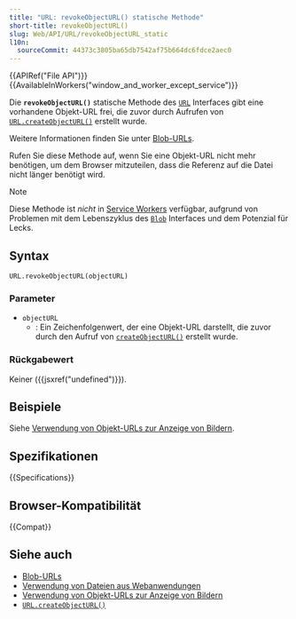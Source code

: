 ```yaml
---
title: "URL: revokeObjectURL() statische Methode"
short-title: revokeObjectURL()
slug: Web/API/URL/revokeObjectURL_static
l10n:
  sourceCommit: 44373c3805ba65db7542af75b664dc6fdce2aec0
---
```


{{APIRef("File API")}} {{AvailableInWorkers("window_and_worker_except_service")}}

Die **`revokeObjectURL()`** statische Methode des [`URL`](/de/docs/Web/API/URL) Interfaces
gibt eine vorhandene Objekt-URL frei, die zuvor durch Aufrufen von
[`URL.createObjectURL()`](/de/docs/Web/API/URL/createObjectURL_static) erstellt wurde.

Weitere Informationen finden Sie unter [Blob-URLs](/de/docs/Web/URI/Reference/Schemes/blob).

Rufen Sie diese Methode auf, wenn Sie eine Objekt-URL nicht mehr benötigen, um dem Browser mitzuteilen, dass die Referenz auf die Datei nicht länger benötigt wird.

> [!NOTE]
> Diese Methode ist _nicht_ in [Service Workers](/de/docs/Web/API/Service_Worker_API) verfügbar, aufgrund von
> Problemen mit dem Lebenszyklus des [`Blob`](/de/docs/Web/API/Blob) Interfaces und dem Potenzial für Lecks.

## Syntax

```js-nolint
URL.revokeObjectURL(objectURL)
```

### Parameter

- `objectURL`
  - : Ein Zeichenfolgenwert, der eine Objekt-URL darstellt, die zuvor durch
    den Aufruf von [`createObjectURL()`](/de/docs/Web/API/URL/createObjectURL_static) erstellt wurde.

### Rückgabewert

Keiner ({{jsxref("undefined")}}).

## Beispiele

Siehe [Verwendung von Objekt-URLs zur Anzeige von Bildern](/de/docs/Web/API/File_API/Using_files_from_web_applications#example_using_object_urls_to_display_images).

## Spezifikationen

{{Specifications}}

## Browser-Kompatibilität

{{Compat}}

## Siehe auch

- [Blob-URLs](/de/docs/Web/URI/Reference/Schemes/blob)
- [Verwendung von Dateien aus Webanwendungen](/de/docs/Web/API/File_API/Using_files_from_web_applications)
- [Verwendung von Objekt-URLs zur Anzeige von Bildern](/de/docs/Web/API/File_API/Using_files_from_web_applications#example_using_object_urls_to_display_images)
- [`URL.createObjectURL()`](/de/docs/Web/API/URL/createObjectURL_static)
